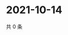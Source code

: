 # 2021-10-14

共 0 条

<!-- BEGIN -->
<!-- 最后更新时间 Thu Oct 14 2021 03:12:04 GMT+0800 (China Standard Time) -->

<!-- END -->
